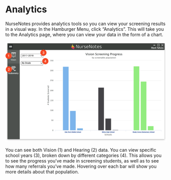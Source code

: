 # Analytics

NurseNotes provides analytics tools so you can view your screening results in a visual way. In the Hamburger Menu, click “Analytics”. This will take you to the Analytics page, where you can view your data in the form of a chart.

![Analytics](../media/nn-analytics.png)

You can see both Vision (1) and Hearing (2) data. You can view specific school years (3), broken down by different categories (4). This allows you to see the progress you’ve made in screening students, as well as to see how many referrals you’ve made. Hovering over each bar will show you more details about that population.

